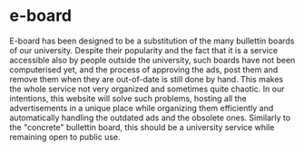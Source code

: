 # e-board
E-board has been designed to be a substitution of the many bullettin boards of our university. Despite their popularity and the fact that it is a service accessible also by people outside the university, such boards have not been computerised yet, and the process of approving the ads, post them and remove them when they are out-of-date is still done by hand. This makes the whole service not very organized and sometimes quite chaotic. In our intentions, this website will solve such problems, hosting all the advertisements in a unique place while organizing them efficiently and automatically handling the outdated ads and the obsolete ones.
Similarly to the "concrete" bullettin board, this should be a university service while remaining open to public use.
